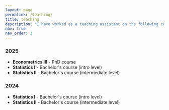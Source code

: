 ```yaml
---
layout: page
permalink: /teaching/
title: teaching
description: "I have worked as a teaching assistant on the following courses:"
nav: true
nav_order: 3
---
```


### 2025
- **Econometrics III** - PhD course  
- **Statistics I** - Bachelor's course (intro level)  
- **Statistics II** - Bachelor's course (intermediate level)

### 2024
- **Statistics I** - Bachelor's course (intro level)  
- **Statistics II** - Bachelor's course (intermediate level)